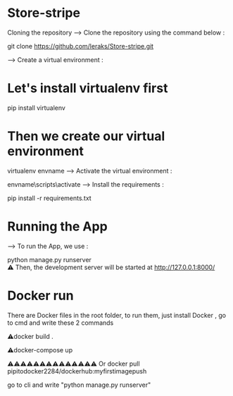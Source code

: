 # Store-stripe
Cloning the repository
--> Clone the repository using the command below :

git clone https://github.com/leraks/Store-stripe.git


--> Create a virtual environment :

# Let's install virtualenv first
pip install virtualenv

# Then we create our virtual environment
virtualenv envname
--> Activate the virtual environment :

envname\scripts\activate
--> Install the requirements :

pip install -r requirements.txt

# Running the App
--> To run the App, we use :

python manage.py runserver <br>
⚠ Then, the development server will be started at http://127.0.0.1:8000/

# Docker run
There are Docker files in the root folder, to run them, just install Docker , go to cmd and write these 2 commands

⚠docker build .

⚠docker-compose up


⚠⚠⚠⚠⚠⚠⚠⚠⚠⚠⚠⚠⚠⚠
Or 
docker pull pipitodocker2284/dockerhub:myfirstimagepush

go to cli and write "python manage.py runserver"

